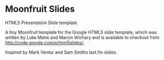 Moonfruit Slides
================

HTML5 Presentation Slide template.

A tiny Moonfruit template for the Google HTML5 slide template, which was written by Luke Mahé and Marcin Wichary and is available to checkout from http://code.google.com/p/html5slides/.

Inspired by Mark Ventur and Sam Smiths last.fm slides.
